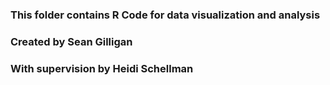 ### This folder contains R Code for data visualization and analysis
### Created by Sean Gilligan
### With supervision by Heidi Schellman 
